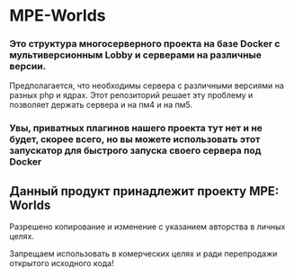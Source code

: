 # MPE-Worlds
### Это структура многосерверного проекта на базе Docker c мультиверсионным Lobby и серверами на различные версии.

Предполагается, что необходимы сервера с различными версиями на разных php и ядрах. Этот репозиторий решает эту проблему и позволяет держать сервера и на пм4 и на пм5.

### Увы, приватных плагинов нашего проекта тут нет и не будет, скорее всего, но вы можете использовать этот запускатор для быстрого запуска своего сервера под Docker

## Данный продукт принадлежит проекту MPE: Worlds
Разрешено копирование и изменение с указанием авторства в личных целях. 

Запрещаем использовать в комерческих целях и ради перепродажи открытого исходного кода!
